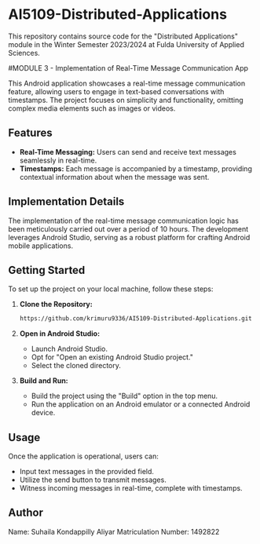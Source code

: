 # AI5109-Distributed-Applications

This repository contains source code for the "Distributed Applications" module in the Winter Semester 2023/2024 at Fulda University of Applied Sciences.

#MODULE 3 - Implementation of Real-Time Message Communication App

This Android application showcases a real-time message communication feature, allowing users to engage in text-based conversations with timestamps. The project focuses on simplicity and functionality, omitting complex media elements such as images or videos.

## Features

- **Real-Time Messaging:** Users can send and receive text messages seamlessly in real-time.
- **Timestamps:** Each message is accompanied by a timestamp, providing contextual information about when the message was sent.

## Implementation Details

The implementation of the real-time message communication logic has been meticulously carried out over a period of 10 hours. The development leverages Android Studio, serving as a robust platform for crafting Android mobile applications.

## Getting Started

To set up the project on your local machine, follow these steps:

1. **Clone the Repository:**
   ```bash
   https://github.com/krimuru9336/AI5109-Distributed-Applications.git
   ```

2. **Open in Android Studio:**
   - Launch Android Studio.
   - Opt for "Open an existing Android Studio project."
   - Select the cloned directory.

3. **Build and Run:**
   - Build the project using the "Build" option in the top menu.
   - Run the application on an Android emulator or a connected Android device.

## Usage

Once the application is operational, users can:

- Input text messages in the provided field.
- Utilize the send button to transmit messages.
- Witness incoming messages in real-time, complete with timestamps.

## Author
Name: Suhaila Kondappilly Aliyar
Matriculation Number: 1492822
